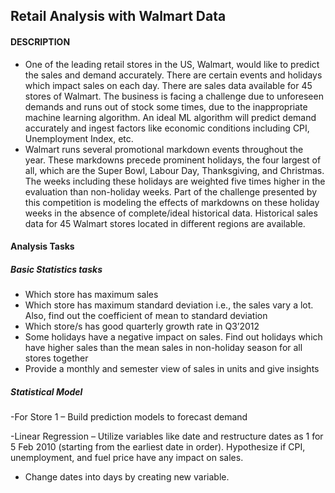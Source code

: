 ## Retail Analysis with Walmart Data
#### DESCRIPTION

- One of the leading retail stores in the US, Walmart, would like to predict the sales and demand accurately. There are certain events and holidays which impact sales on each day. There are sales data available for 45 stores of Walmart. The business is facing a challenge due to unforeseen demands and runs out of stock some times, due to the inappropriate machine learning algorithm. An ideal ML algorithm will predict demand accurately and ingest factors like economic conditions including CPI, Unemployment Index, etc.
- Walmart runs several promotional markdown events throughout the year. These markdowns precede prominent holidays, the four largest of all, which are the Super Bowl, Labour Day, Thanksgiving, and Christmas. The weeks including these holidays are weighted five times higher in the evaluation than non-holiday weeks. Part of the challenge presented by this competition is modeling the effects of markdowns on these holiday weeks in the absence of complete/ideal historical data. Historical sales data for 45 Walmart stores located in different regions are available.

#### Analysis Tasks

##### Basic Statistics tasks

- Which store has maximum sales
- Which store has maximum standard deviation i.e., the sales vary a lot. Also, find out the coefficient of mean to standard deviation
- Which store/s has good quarterly growth rate in Q3’2012
- Some holidays have a negative impact on sales. Find out holidays which have higher sales than the mean sales in non-holiday season for all stores together
- Provide a monthly and semester view of sales in units and give insights

##### Statistical Model

-For Store 1 – Build  prediction models to forecast demand

-Linear Regression – Utilize variables like date and restructure dates as 1 for 5 Feb 2010 (starting from the earliest date in order). Hypothesize if CPI, unemployment, and fuel price have any impact on sales.
- Change dates into days by creating new variable.
